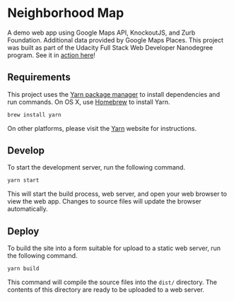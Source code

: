 # Neighborhood Map

A demo web app using Google Maps API, KnockoutJS, and Zurb Foundation.
Additional data provided by Google Maps Places. This project was built as
part of the Udacity Full Stack Web Developer Nanodegree program. See it in
[action here][demo]!


## Requirements

This project uses the [Yarn package manager][yarn] to install dependencies
and run commands. On OS X, use [Homebrew][brew] to install Yarn.

```sh
brew install yarn
```

On other platforms, please visit the [Yarn][yarn] website for instructions.


## Develop

To start the development server, run the following command.

```sh
yarn start
```

This will start the build process, web server, and open your web browser to
view the web app. Changes to source files will update the browser
automatically.


## Deploy

To build the site into a form suitable for upload to a static web server,
run the following command.

```sh
yarn build
```

This command will compile the source files into the `dist/` directory. The
contents of this directory are ready to be uploaded to a web server.


[demo]: https://jakelee8.github.io/nd004-neighborhood-map
[yarn]: https://yarnpkg.com
[brew]: https://brew.sh
